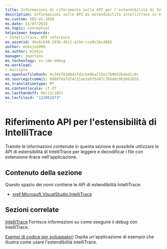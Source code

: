 ```yaml
---
title: Informazioni di riferimento sulle API per l'estendibilità di IntelliTrace | Microsoft Docs
description: Informazioni sulle API di estendibilità intelliTrace in Visual Studio, che è possibile usare per leggere e decodificare i file con estensione itrace nelle applicazioni.
ms.custom: SEO-VS-2020
ms.date: 11/07/2018
ms.topic: conceptual
helpviewer_keywords:
- IntelliTrace, API reference
ms.assetid: 46e6c648-293b-45c2-a29e-cca9c36cd865
author: mikejo5000
ms.author: mikejo
manager: jmartens
ms.technology: vs-ide-debug
ms.workload:
- multiple
ms.openlocfilehash: 9c342f830842fd1cb49baf15e17b9052bded1c0c
ms.sourcegitcommit: 68897da7d74c31ae1ebf5d47c7b5ddc9b108265b
ms.translationtype: MT
ms.contentlocale: it-IT
ms.lasthandoff: 08/13/2021
ms.locfileid: "122052473"
---
```

# <a name="api-reference-for-intellitrace-extensibility"></a>Riferimento API per l'estensibilità di IntelliTrace

Tramite le informazioni contenute in questa sezione è possibile utilizzare le API di estensibilità di IntelliTrace per leggere e decodificar i file con estensione itrace nell'applicazione.

## <a name="in-this-section"></a>Contenuto della sezione

Questo spazio dei nomi contiene le API di estendibilità IntelliTrace:

- <xref:Microsoft.VisualStudio.IntelliTrace>

## <a name="related-sections"></a>Sezioni correlate

[IntelliTrace](../debugger/intellitrace.md) Fornisce informazioni su come eseguire il debug con IntelliTrace.

[Esempi di codice per sviluppatori](https://code.msdn.microsoft.com/) Ospita un'applicazione di esempio che illustra come usare l'estendibilità intelliTrace.
